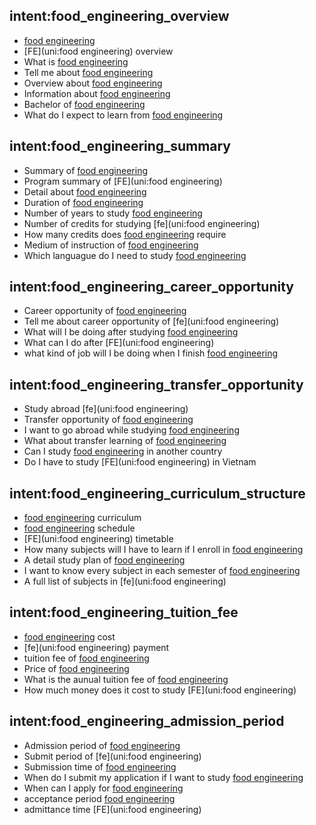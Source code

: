 ## intent:food_engineering_overview
- [food engineering](uni)
- [FE](uni:food engineering) overview
- What is [food engineering](uni)
- Tell me about [food engineering](uni)
- Overview about [food engineering](uni)
- Information about [food engineering](uni)
- Bachelor of [food engineering](uni)
- What do I expect to learn from [food engineering](uni)

## intent:food_engineering_summary
- Summary of [food engineering](uni)
- Program summary of [FE](uni:food engineering)
- Detail about [food engineering](uni)
- Duration of [food engineering](uni)
- Number of years to study [food engineering](uni)
- Number of credits for studying [fe](uni:food engineering)
- How many credits does [food engineering](uni) require
- Medium of instruction of [food engineering](uni)
- Which languague do I need to study [food engineering](uni)

## intent:food_engineering_career_opportunity
- Career opportunity of [food engineering](uni)
- Tell me about career opportunity of [fe](uni:food engineering)
- What will I be doing after studying [food engineering](uni)
- What can I do after [FE](uni:food engineering)
- what kind of job will I be doing when I finish [food engineering](uni)

## intent:food_engineering_transfer_opportunity
- Study abroad [fe](uni:food engineering)
- Transfer opportunity of [food engineering](uni)
- I want to go abroad while studying [food engineering](uni)
- What about transfer learning of [food engineering](uni)
- Can I study [food engineering](uni) in another country
- Do I have to study [FE](uni:food engineering) in Vietnam

## intent:food_engineering_curriculum_structure
- [food engineering](uni) curriculum
- [food engineering](uni) schedule
- [FE](uni:food engineering) timetable
- How many subjects will I have to learn if I enroll in [food engineering](uni)
- A detail study plan of [food engineering](uni)
- I want to know every subject in each semester of [food engineering](uni)
- A full list of subjects in [fe](uni:food engineering)

## intent:food_engineering_tuition_fee
- [food engineering](uni) cost
- [fe](uni:food engineering) payment
- tuition fee of [food engineering](uni)
- Price of [food engineering](uni)
- What is the aunual tuition fee of [food engineering](uni)
- How much money does it cost to study [FE](uni:food engineering)

## intent:food_engineering_admission_period
- Admission period of [food engineering](uni)
- Submit period of [fe](uni:food engineering)
- Submission time of [food engineering](uni)
- When do I submit my application if I want to study [food engineering](uni)
- When can I apply for [food engineering](uni)
- acceptance period [food engineering](uni)
- admittance time [FE](uni:food engineering)
